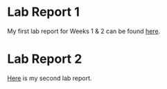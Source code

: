 # Lab Report 1
My first lab report for Weeks 1 & 2 can be found [here](https://tyler-culp.github.io/cse15l-lab-reports/lab-report-1-week-%202.html).


# Lab Report 2
[Here](lab-report-2-week-4.md) is my second lab report.





